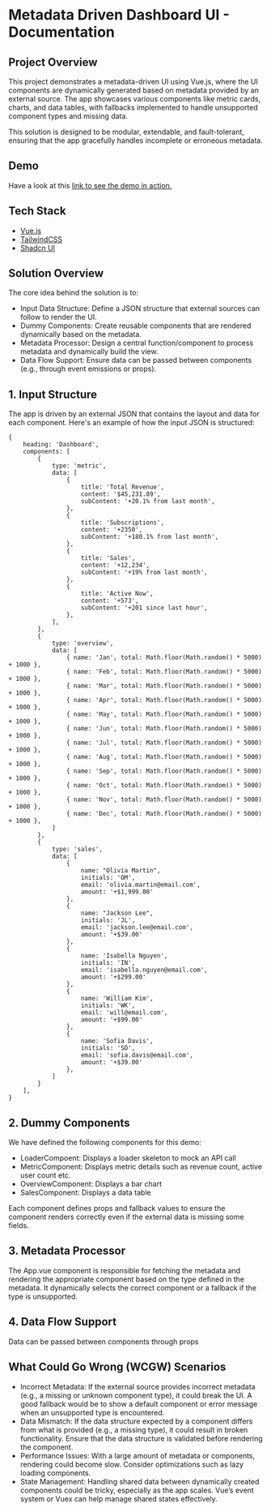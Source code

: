 # Metadata Driven Dashboard UI - Documentation

## Project Overview

This project demonstrates a metadata-driven UI using Vue.js, where the UI components are dynamically generated based on metadata provided by an external source. The app showcases various components like metric cards, charts, and data tables, with fallbacks implemented to handle unsupported component types and missing data.

This solution is designed to be modular, extendable, and fault-tolerant, ensuring that the app gracefully handles incomplete or erroneous metadata.

## Demo

Have a look at this [link to see the demo in action.](https://starlit-dango-097120.netlify.app/)

## Tech Stack

- [Vue.js](https://vuejs.org/)
- [TailwindCSS](https://tailwindcss.com/)
- [Shadcn UI](https://ui.shadcn.com/)

## Solution Overview

The core idea behind the solution is to:
- Input Data Structure: Define a JSON structure that external sources can follow to render the UI.
- Dummy Components: Create reusable components that are rendered dynamically based on the metadata.
- Metadata Processor: Design a central function/component to process metadata and dynamically build the view.
- Data Flow Support: Ensure data can be passed between components (e.g., through event emissions or props).

## 1. Input Structure

The app is driven by an external JSON that contains the layout and data for each component. Here's an example of how the input JSON is structured:

```
{
    heading: 'Dashboard',
    components: [
        {
            type: 'metric',
            data: [
                {
                    title: 'Total Revenue',
                    content: '$45,231.89',
                    subContent: '+20.1% from last month',
                },
                {
                    title: 'Subscriptions',
                    content: '+2350',
                    subContent: '+180.1% from last month',
                },
                {
                    title: 'Sales',
                    content: '+12,234',
                    subContent: '+19% from last month',
                },
                {
                    title: 'Active Now',
                    content: '+573',
                    subContent: '+201 since last hour',
                },
            ],
        },
        {
            type: 'overview',
            data: [
                { name: 'Jan', total: Math.floor(Math.random() * 5000) + 1000 },
                { name: 'Feb', total: Math.floor(Math.random() * 5000) + 1000 },
                { name: 'Mar', total: Math.floor(Math.random() * 5000) + 1000 },
                { name: 'Apr', total: Math.floor(Math.random() * 5000) + 1000 },
                { name: 'May', total: Math.floor(Math.random() * 5000) + 1000 },
                { name: 'Jun', total: Math.floor(Math.random() * 5000) + 1000 },
                { name: 'Jul', total: Math.floor(Math.random() * 5000) + 1000 },
                { name: 'Aug', total: Math.floor(Math.random() * 5000) + 1000 },
                { name: 'Sep', total: Math.floor(Math.random() * 5000) + 1000 },
                { name: 'Oct', total: Math.floor(Math.random() * 5000) + 1000 },
                { name: 'Nov', total: Math.floor(Math.random() * 5000) + 1000 },
                { name: 'Dec', total: Math.floor(Math.random() * 5000) + 1000 },
            ]
        },
        {
            type: 'sales',
            data: [
                {
                    name: "Olivia Martin",
                    initials: 'OM',
                    email: 'olivia.martin@email.com',
                    amount: '+$1,999.00'
                },
                {
                    name: "Jackson Lee",
                    initials: 'JL',
                    email: 'jackson.lee@email.com',
                    amount: '+$39.00'
                },
                {
                    name: 'Isabella Nguyen',
                    initials: 'IN',
                    email: 'isabella.nguyen@email.com',
                    amount: '+$299.00'
                },
                {
                    name: 'William Kim',
                    initials: 'WK',
                    email: 'will@email.com',
                    amount: '+$99.00'
                },
                {
                    name: 'Sofia Davis',
                    initials: 'SD',
                    email: 'sofia.davis@email.com',
                    amount: '+$39.00'
                },
            ]
        }
    ],
}
```

## 2. Dummy Components

We have defined the following components for this demo:
- LoaderCompoent: Displays a loader skeleton to mock an API call
- MetricComponent: Displays metric details such as revenue count, active user count etc.
- OverviewComponent: Displays a bar chart
- SalesComponent: Displays a data table

Each component defines props and fallback values to ensure the component renders correctly even if the external data is missing some fields.

## 3. Metadata Processor

The App.vue component is responsible for fetching the metadata and rendering the appropriate component based on the type defined in the metadata. It dynamically selects the correct component or a fallback if the type is unsupported.

## 4. Data Flow Support

Data can be passed between components through props

## What Could Go Wrong (WCGW) Scenarios
- Incorrect Metadata: If the external source provides incorrect metadata (e.g., a missing or unknown component type), it could break the UI. A good fallback would be to show a default component or error message when an unsupported type is encountered.
- Data Mismatch: If the data structure expected by a component differs from what is provided (e.g., a missing type), it could result in broken functionality. Ensure that the data structure is validated before rendering the component.
- Performance Issues: With a large amount of metadata or components, rendering could become slow. Consider optimizations such as lazy loading components.
- State Management: Handling shared data between dynamically created components could be tricky, especially as the app scales. Vue’s event system or Vuex can help manage shared states effectively.